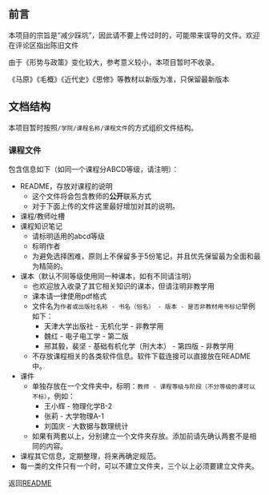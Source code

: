 ## 前言

本项目的宗旨是“减少踩坑”，因此请不要上传过时的，可能带来误导的文件。欢迎在评论区指出陈旧文件

由于《形势与政策》变化较大，参考意义较小，本项目暂时不收录。

《马原》《毛概》《近代史》《思修》等教材以新版为准，只保留最新版本

## 文档结构

本项目暂时按照`/学院/课程名称/课程文件`的方式组织文件结构。

### 课程文件

包含信息如下（如同一个课程分ABCD等级，请注明）：

- README，存放对课程的说明
  - 这个文件将会包含教师的**公开**联系方式
  - 对于下面上传的文件这里最好增加对其的说明。
- 课程/教师吐槽
- 课程知识笔记
  - 请标明适用的abcd等级
  - 标明作者
  - 为避免选择困难，原则上不保留多于5份笔记，并且优先保留最为全面和最为精简的。
- 课本（默认不同等级使用同一种课本，如有不同请注明）
  - 也欢迎放入收录了其它相关知识的课本，但请注明非教学用
  - 课本请一律使用pdf格式
  - 文件名为`作者或出版社名称 - 书名（俗名） - 版本 - 是否非教材用书标记`举例如下：
    - 天津大学出版社 - 无机化学 - 非教学用
    - 魏红 - 电子电工学 - 第二版
    - 郉其毅，裴坚 - 基础有机化学（刑大本） - 第四版 - 非教学用
  - 不存放课程相关的各类软件信息。软件下载连接可以直接放在README中。
- 课件
  - 单独存放在一个文件夹中，标明：`教师 - 课程等级与阶段（不分等级的课可以不标）`，例如：
    - 王小辉 - 物理化学B-2
    - 张莉 - 大学物理A-1
    - 刘国庆 - 大数据与数理统计
  - 如果有两套以上，分别建立一个文件夹存放。添加前请先确认两套不是相同的内容。
- 课程其它信息，定期整理，将来再确定规范。
- 每一类的文件只有一个时，可以不建立文件夹，三个以上必须要建立文件夹。





返回[README](../README.md)